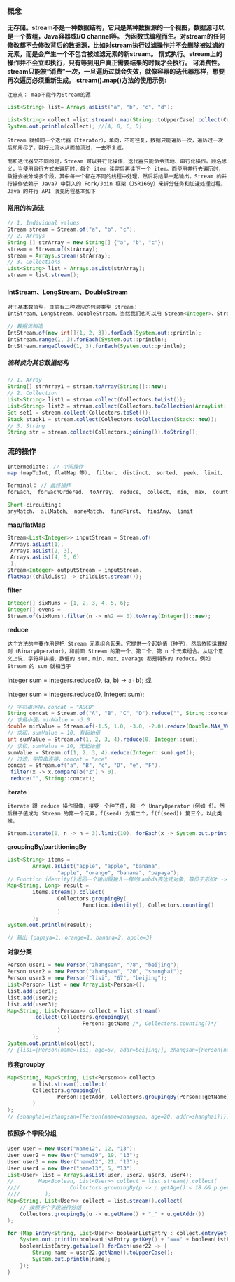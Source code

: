 ### 概念

**无存储。stream不是一种数据结构，它只是某种数据源的一个视图，数据源可以是一个数组，Java容器或I/O channel等。** **为函数式编程而生。对stream的任何修改都不会修改背后的数据源，比如对stream执行过滤操作并不会删除被过滤的元素，而是会产生一个不包含被过滤元素的新stream。** **惰式执行。stream上的操作并不会立即执行，只有等到用户真正需要结果的时候才会执行。** **可消费性。stream只能被“消费”一次，一旦遍历过就会失效，就像容器的迭代器那样，想要再次遍历必须重新生成。** **stream().map()方法的使用示例:** 

``注意点： map不能作为Stream的源``

````java
List<String> list= Arrays.asList("a", "b", "c", "d");

List<String> collect =list.stream().map(String::toUpperCase).collect(Collectors.toList());
System.out.println(collect); //[A, B, C, D]
````

````
Stream 就如同一个迭代器（Iterator），单向，不可往复，数据只能遍历一次，遍历过一次后即用尽了，就好比流水从面前流过，一去不复返。

而和迭代器又不同的是，Stream 可以并行化操作，迭代器只能命令式地、串行化操作。顾名思义，当使用串行方式去遍历时，每个 item 读完后再读下一个 item。而使用并行去遍历时，数据会被分成多个段，其中每一个都在不同的线程中处理，然后将结果一起输出。Stream 的并行操作依赖于 Java7 中引入的 Fork/Join 框架（JSR166y）来拆分任务和加速处理过程。Java 的并行 API 演变历程基本如下

````

#### 常用的构造流

````java
// 1. Individual values
Stream stream = Stream.of("a", "b", "c");
// 2. Arrays
String [] strArray = new String[] {"a", "b", "c"};
stream = Stream.of(strArray);
stream = Arrays.stream(strArray);
// 3. Collections
List<String> list = Arrays.asList(strArray);
stream = list.stream();
````



#### IntStream、LongStream、DoubleStream

````java
对于基本数值型，目前有三种对应的包装类型 Stream：
IntStream、LongStream、DoubleStream。当然我们也可以用 Stream<Integer>、Stream<Long> >、Stream<Double>，但是 boxing 和 unboxing 会很耗时，所以特别为这三种基本数值型提供了对应的 Stream

// 数据流构造
IntStream.of(new int[]{1, 2, 3}).forEach(System.out::println);
IntStream.range(1, 3).forEach(System.out::println);
IntStream.rangeClosed(1, 3).forEach(System.out::println);

````

#####  流转换为其它数据结构

````java
// 1. Array
String[] strArray1 = stream.toArray(String[]::new);
// 2. Collection
List<String> list1 = stream.collect(Collectors.toList());
List<String> list2 = stream.collect(Collectors.toCollection(ArrayList::new));
Set set1 = stream.collect(Collectors.toSet());
Stack stack1 = stream.collect(Collectors.toCollection(Stack::new));
// 3. String
String str = stream.collect(Collectors.joining()).toString();
````

### 流的操作

````java
Intermediate： // 中间操作
map (mapToInt, flatMap 等)、 filter、 distinct、 sorted、 peek、 limit、 skip、 parallel、 sequential、 unordered

Terminal： // 最终操作
forEach、 forEachOrdered、 toArray、 reduce、 collect、 min、 max、 count、 anyMatch、 allMatch、 noneMatch、 findFirst、 findAny、 iterator

Short-circuiting：
anyMatch、 allMatch、 noneMatch、 findFirst、 findAny、 limit
````

**map/flatMap** 

````java
Stream<List<Integer>> inputStream = Stream.of(
 Arrays.asList(1),
 Arrays.asList(2, 3),
 Arrays.asList(4, 5, 6)
 );
Stream<Integer> outputStream = inputStream.
flatMap((childList) -> childList.stream());
````

**filter**

````java
Integer[] sixNums = {1, 2, 3, 4, 5, 6};
Integer[] evens =
Stream.of(sixNums).filter(n -> n%2 == 0).toArray(Integer[]::new);
````

**reduce**

``这个方法的主要作用是把 Stream 元素组合起来。它提供一个起始值（种子），然后依照运算规则（BinaryOperator），和前面 Stream 的第一个、第二个、第 n 个元素组合。从这个意义上说，字符串拼接、数值的 sum、min、max、average 都是特殊的 reduce。例如 Stream 的 sum 就相当于 ``

Integer sum = integers.reduce(0, (a, b) -> a+b); 或

Integer sum = integers.reduce(0, Integer::sum);

````java
// 字符串连接，concat = "ABCD"
String concat = Stream.of("A", "B", "C", "D").reduce("", String::concat); 
// 求最小值，minValue = -3.0
double minValue = Stream.of(-1.5, 1.0, -3.0, -2.0).reduce(Double.MAX_VALUE, Double::min); 
// 求和，sumValue = 10, 有起始值
int sumValue = Stream.of(1, 2, 3, 4).reduce(0, Integer::sum);
// 求和，sumValue = 10, 无起始值
sumValue = Stream.of(1, 2, 3, 4).reduce(Integer::sum).get();
// 过滤，字符串连接，concat = "ace"
concat = Stream.of("a", "B", "c", "D", "e", "F").
 filter(x -> x.compareTo("Z") > 0).
 reduce("", String::concat);
````

**iterate** 

``iterate 跟 reduce 操作很像，接受一个种子值，和一个 UnaryOperator（例如 f）。然后种子值成为 Stream 的第一个元素，f(seed) 为第二个，f(f(seed)) 第三个，以此类推。 ``

````java
Stream.iterate(0, n -> n + 3).limit(10). forEach(x -> System.out.print(x + " "));.
````

**groupingBy/partitioningBy** 

```java
List<String> items =
        Arrays.asList("apple", "apple", "banana",
                "apple", "orange", "banana", "papaya");
// Function.identity()返回一个输出跟输入一样的Lambda表达式对象，等价于形如t -> t形式的Lambda表达式
Map<String, Long> result =
        items.stream().collect(
                Collectors.groupingBy(
                        Function.identity(), Collectors.counting()
                )
        );
System.out.println(result);

// 输出 {papaya=1, orange=1, banana=2, apple=3}
```

**对象分类**

```java
Person user1 = new Person("zhangsan", "78", "beijing");
Person user2 = new Person("zhangsan", "20", "shanghai");
Person user3 = new Person("lisi", "67", "beijing");
List<Person> list = new ArrayList<Person>();
list.add(user1);
list.add(user2);
list.add(user3);
Map<String, List<Person>> collect = list.stream()
        .collect(Collectors.groupingBy(
                        Person::getName /*, Collectors.counting()*/
                )
        );
System.out.println(collect);
// {lisi=[Person(name=lisi, age=67, addr=beijing)], zhangsan=[Person(name=zhangsan, age=78, addr=beijing), Person(name=zhangsan, age=20, addr=shanghai)]}
```

**嵌套groupby**

```java
Map<String, Map<String, List<Person>>> collectp
        = list.stream().collect(
        Collectors.groupingBy(
                Person::getAddr, Collectors.groupingBy(Person::getName)
        )
);
// {shanghai={zhangsan=[Person(name=zhangsan, age=20, addr=shanghai)]}, beijing={lisi=[Person(name=lisi, age=67, addr=beijing)], zhangsan=[Person(name=zhangsan, age=78, addr=beijing)]}}

```
#### 按照多个字段分组

```java
User user = new User("name12", 12, "13");
User user2 = new User("name19", 19, "13");
User user3 = new User("name12", 21, "13");
User user4 = new User("name13", 5, "13");
List<User> list = Arrays.asList(user, user2, user3, user4);
//        Map<Boolean, List<User>> collect = list.stream().collect(
////                Collectors.groupingBy(p -> p.getAge() < 18 && p.getName().equals("name112"))
////        );
Map<String, List<User>> collect = list.stream().collect(
    // 按照多个字段进行分组
    Collectors.groupingBy(u -> u.getName() + "_" + u.getAddr())
);

for (Map.Entry<String, List<User>> booleanListEntry : collect.entrySet()) {
    System.out.println(booleanListEntry.getKey() + "===" + booleanListEntry.getValue());
    booleanListEntry.getValue().forEach(user22 -> {
        String name = user22.getName().toUpperCase();
        System.out.println(name);
    });
}
```

